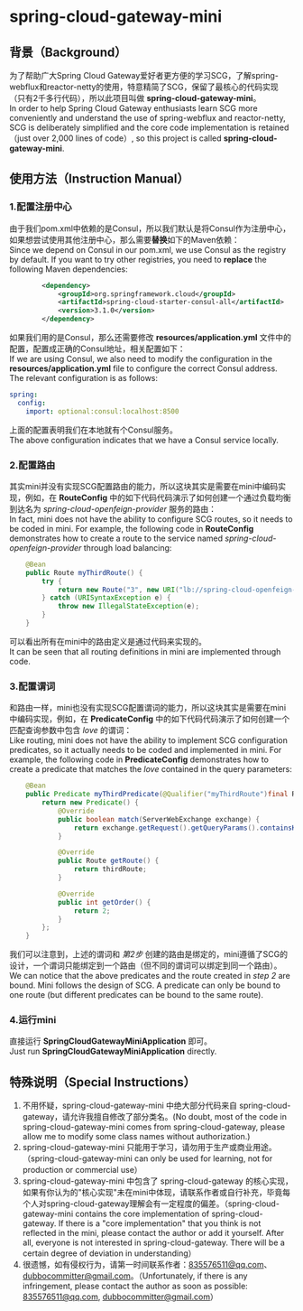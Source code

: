# spring-cloud-gateway-mini

## 背景（Background）
为了帮助广大Spring Cloud Gateway爱好者更方便的学习SCG，了解spring-webflux和reactor-netty的使用，特意精简了SCG，保留了最核心的代码实现（只有2千多行代码），所以此项目叫做 **spring-cloud-gateway-mini**。<br >
In order to help Spring Cloud Gateway enthusiasts learn SCG more conveniently and understand the use of spring-webflux and reactor-netty, SCG is deliberately simplified and the core code implementation is retained（just over 2,000 lines of code）, so this project is called **spring-cloud-gateway-mini**.

## 使用方法（Instruction Manual）
### 1.配置注册中心
由于我们pom.xml中依赖的是Consul，所以我们默认是将Consul作为注册中心，如果想尝试使用其他注册中心，那么需要**替换**如下的Maven依赖：<br >
Since we depend on Consul in our pom.xml, we use Consul as the registry by default. If you want to try other registries, you need to **replace** the following Maven dependencies:
```xml
        <dependency>
            <groupId>org.springframework.cloud</groupId>
            <artifactId>spring-cloud-starter-consul-all</artifactId>
            <version>3.1.0</version>
        </dependency>
```
如果我们用的是Consul，那么还需要修改 **resources/application.yml** 文件中的配置，配置成正确的Consul地址，相关配置如下：<br >
If we are using Consul, we also need to modify the configuration in the **resources/application.yml** file to configure the correct Consul address. The relevant configuration is as follows:
```yaml
spring:
  config:
    import: optional:consul:localhost:8500
```
上面的配置表明我们在本地就有个Consul服务。<br >
The above configuration indicates that we have a Consul service locally.
### 2.配置路由
其实mini并没有实现SCG配置路由的能力，所以这块其实是需要在mini中编码实现，例如，在 **RouteConfig** 中的如下代码代码演示了如何创建一个通过负载均衡到达名为 *spring-cloud-openfeign-provider* 服务的路由：<br >
In fact, mini does not have the ability to configure SCG routes, so it needs to be coded in mini. For example, the following code in **RouteConfig** demonstrates how to create a route to the service named *spring-cloud-openfeign-provider* through load balancing:
```java
    @Bean
    public Route myThirdRoute() {
        try {
            return new Route("3", new URI("lb://spring-cloud-openfeign-provider"), new HashMap<>());
        } catch (URISyntaxException e) {
            throw new IllegalStateException(e);
        }
    }
```
可以看出所有在mini中的路由定义是通过代码来实现的。<br >
It can be seen that all routing definitions in mini are implemented through code.
### 3.配置谓词
和路由一样，mini也没有实现SCG配置谓词的能力，所以这块其实是需要在mini中编码实现，例如，在 **PredicateConfig** 中的如下代码代码演示了如何创建一个匹配查询参数中包含 *love* 的谓词：<br >
Like routing, mini does not have the ability to implement SCG configuration predicates, so it actually needs to be coded and implemented in mini. For example, the following code in **PredicateConfig** demonstrates how to create a predicate that matches the *love* contained in the query parameters:
```java
    @Bean
    public Predicate myThirdPredicate(@Qualifier("myThirdRoute")final Route thirdRoute) {
        return new Predicate() {
            @Override
            public boolean match(ServerWebExchange exchange) {
                return exchange.getRequest().getQueryParams().containsKey("love");
            }

            @Override
            public Route getRoute() {
                return thirdRoute;
            }

            @Override
            public int getOrder() {
                return 2;
            }
        };
    }
```
我们可以注意到，上述的谓词和 *第2步* 创建的路由是绑定的，mini遵循了SCG的设计，一个谓词只能绑定到一个路由（但不同的谓词可以绑定到同一个路由）。<br >
We can notice that the above predicates and the route created in *step 2* are bound. Mini follows the design of SCG. A predicate can only be bound to one route (but different predicates can be bound to the same route).
### 4.运行mini
直接运行 **SpringCloudGatewayMiniApplication** 即可。<br >
Just run **SpringCloudGatewayMiniApplication** directly.

## 特殊说明（Special Instructions）
1. 不用怀疑，spring-cloud-gateway-mini 中绝大部分代码来自 spring-cloud-gateway，请允许我擅自修改了部分类名。(No doubt, most of the code in spring-cloud-gateway-mini comes from spring-cloud-gateway, please allow me to modify some class names without authorization.)
2. spring-cloud-gateway-mini 只能用于学习，请勿用于生产或商业用途。（spring-cloud-gateway-mini can only be used for learning, not for production or commercial use）
3. spring-cloud-gateway-mini 中包含了 spring-cloud-gateway 的核心实现，如果有你认为的"核心实现"未在mini中体现，请联系作者或自行补充，毕竟每个人对spring-cloud-gateway理解会有一定程度的偏差。（spring-cloud-gateway-mini contains the core implementation of spring-cloud-gateway. If there is a "core implementation" that you think is not reflected in the mini, please contact the author or add it yourself. After all, everyone is not interested in spring-cloud-gateway. There will be a certain degree of deviation in understanding）
4. 很遗憾，如有侵权行为，请第一时间联系作者：835576511@qq.com、dubbocommitter@gmail.com。（Unfortunately, if there is any infringement, please contact the author as soon as possible: 835576511@qq.com, dubbocommitter@gmail.com）